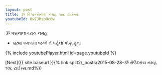 ```yaml
---
layout: post
title: ૐ વિશ્વકસેનાય નમહ ૧૦૮ ટાઈમ્સ
youtubeId: 0w7JMspOc0w
---
```

 
 
 ૐ પદ્મનાલાગરાય નમહ  
 
 -  બ્રહ્મા કમળમાં જન્મે તે પહેલાં કોણ હતા 
 
  
 
  
 
 
 
 
 
 


{% include youtubePlayer.html id=page.youtubeId %}
 
[Next]({{ site.baseurl }}{% link  split2/_posts/2015-08-28-ૐ રોઉદરાય નમહ ૧૦૮ ટાઈમ્સ.md%})
 
